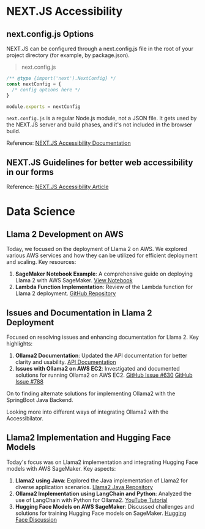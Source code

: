 # NEXT.JS Accessibility

## next.config.js Options

NEXT.JS can be configured through a next.config.js file in the root of your project directory (for example, by package.json).

>next.config.js

``` TypeScript
/** @type {import('next').NextConfig} */
const nextConfig = {
  /* config options here */
}

module.exports = nextConfig
```

`next.config.js` is a regular Node.js module, not a JSON file. It gets used by the NEXT.JS server and build phases, and it's not included in the browser build.

Reference: [NEXT.JS Accessibility Documentation](https://nextjs.org/docs/app/api-reference/next-config-js)

## NEXT.JS Guidelines for better web accessibility in our forms

Reference: [NEXT.JS Accessibility Article](https://nextjs.org/learn/dashboard-app/improving-accessibility)

# Data Science

## Llama 2 Development on AWS

Today, we focused on the deployment of Llama 2 on AWS. We explored various AWS services and how they can be utilized for efficient deployment and scaling. Key resources:

1. **SageMaker Notebook Example**: A comprehensive guide on deploying Llama 2 with AWS SageMaker.
   [View Notebook](https://llama-2-deployment-bhaw.notebook.eu-north-1.sagemaker.aws/examples/preview?example_id=%2Fhome%2Fec2-user%2Fsample-notebooks%2Fintroduction_to_amazon_algorithms%2Fjumpstart-foundation-models%2Fllama-2-text-completion.ipynb)
2. **Lambda Function Implementation**: Review of the Lambda function for Llama 2 deployment.
   [GitHub Repository](https://github.com/AIAnytime/Llama-2-Deployment-on-AWS/blob/bdec1d69738706c9a6c420cd05260fd486ab7663/lambda_function.py)

## Issues and Documentation in Llama 2 Deployment

Focused on resolving issues and enhancing documentation for Llama 2. Key highlights:

1. **Ollama2 Documentation**: Updated the API documentation for better clarity and usability.
   [API Documentation](https://github.com/jmorganca/ollama/blob/main/docs/api.md)
2. **Issues with Ollama2 on AWS EC2**: Investigated and documented solutions for running Ollama2 on AWS EC2.
   [GitHub Issue #630](https://github.com/jmorganca/ollama/issues/630)
   [GitHub Issue #788](https://github.com/jmorganca/ollama/issues/788)

On to finding alternate solutions for implementing Ollama2 with the SpringBoot Java Backend.

Looking more into different ways of integrating Ollama2 with the Accessibilator.

## Llama2 Implementation and Hugging Face Models

Today's focus was on Llama2 implementation and integrating Hugging Face models with AWS SageMaker. Key aspects:

1. **Llama2 using Java**: Explored the Java implementation of Llama2 for diverse application scenarios.
   [Llama2 Java Repository](https://github.com/mukel/llama2.java)
2. **Ollama2 Implementation using LangChain and Python**: Analyzed the use of LangChain with Python for Ollama2.
   [YouTube Tutorial](https://www.youtube.com/watch?v=CPgp8MhmGVY)
3. **Hugging Face Models on AWS SageMaker**: Discussed challenges and solutions for training Hugging Face models on SageMaker.
   [Hugging Face Discussion](https://discuss.huggingface.co/t/some-issues-when-training-model-on-sagemaker/12213)
